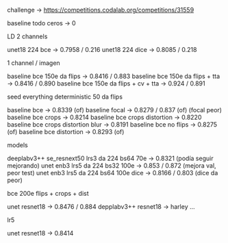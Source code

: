 challenge -> https://competitions.codalab.org/competitions/31559

baseline todo ceros -> 0

LD 2 channels

unet18 224 bce -> 0.7958 / 0.216
unet18 224 dice -> 0.8085 / 0.218

1 channel / imagen

baseline bce 150e da flips -> 0.8416 / 0.883
baseline bce 150e da flips + tta -> 0.8416 / 0.890
baseline bce 150e da flips + cv + tta -> 0.924 / 0.891

seed everything deterministic 50 da flips

baseline bce -> 0.8339 (of)
baseline focal -> 0.8279 / 0.837 (of) (focal peor)
baseline bce crops -> 0.8214
baseline bce crops distortion -> 0.8220
baseline bce crops distortion blur -> 0.8191
baseline bce no flips -> 0.8275 (of)
baseline bce distortion -> 0.8293 (of)

models

deeplabv3++ se_resnext50 lrs3 da 224 bs64 70e -> 0.8321 (podía seguir mejorando)
unet enb3 lrs5 da 224 bs32 100e -> 0.853 / 0.872 (mejora val, peor test)
unet enb3 lrs5 da 224 bs64 100e dice -> 0.8166 / 0.803 (dice da peor)

bce 200e flips + crops + dist

unet resnet18 -> 0.8476 / 0.884
depplabv3++ resnet18 -> harley ...

lr5

unet resnet18 -> 0.8414
